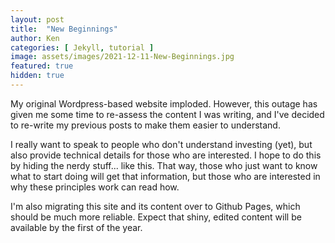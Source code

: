 ```yaml
---
layout: post
title:  "New Beginnings"
author: Ken
categories: [ Jekyll, tutorial ]
image: assets/images/2021-12-11-New-Beginnings.jpg
featured: true
hidden: true
---
```


My original Wordpress-based website imploded. However, this outage has given me some time to re-assess the content I was writing, and I've decided to re-write my previous posts to make them easier to understand.  

I really want to speak to people who don't understand investing (yet), but also provide technical details for those who are interested.  I hope to do this by hiding the nerdy stuff... <span class="spoiler">like this.</span>  That way, those who just want to know what to start doing will get that information, but those who are interested in why these principles work can read how.    

I'm also migrating this site and its content over to Github Pages, which should be much more reliable. Expect that shiny, edited content will be available by the first of the year.


